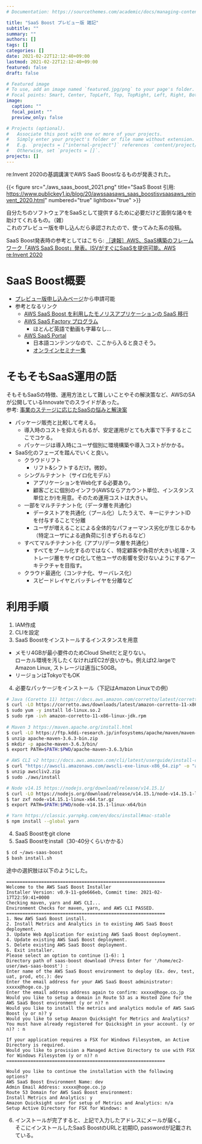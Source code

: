 ```yaml
---
# Documentation: https://sourcethemes.com/academic/docs/managing-content/

title: "SaaS Boost プレビュー版 雑記"
subtitle: ""
summary: ""
authors: []
tags: []
categories: []
date: 2021-02-22T12:12:40+09:00
lastmod: 2021-02-22T12:12:40+09:00
featured: false
draft: false

# Featured image
# To use, add an image named `featured.jpg/png` to your page's folder.
# Focal points: Smart, Center, TopLeft, Top, TopRight, Left, Right, BottomLeft, Bottom, BottomRight.
image:
  caption: ""
  focal_point: ""
  preview_only: false

# Projects (optional).
#   Associate this post with one or more of your projects.
#   Simply enter your project's folder or file name without extension.
#   E.g. `projects = ["internal-project"]` references `content/project/deep-learning/index.md`.
#   Otherwise, set `projects = []`.
projects: []
---
```


re:Invent 2020の基調講演でAWS SaaS Boostなるものが発表された。

{{< figure src="./aws_saas_boost_2021.png" title="SaaS Boost 引用: https://www.publickey1.jp/blog/20/awssaasaws_saas_boostisvsaasaws_reinvent_2020.html" numbered="true" lightbox="true" >}}

自分たちのソフトウェアをSaaSとして提供するために必要だけど面倒な諸々を助けてくれるもの。（雑）  
これのプレビュー版を申し込んだら承認されたので、使ってみた系の投稿。

SaaS Boost発表時の参考としてはこちら: [［速報］AWS、SaaS構築のフレームワーク「AWS SaaS Boost」発表。ISVがすぐにSaaSを提供可能。AWS re:Invent 2020](https://www.publickey1.jp/blog/20/awssaasaws_saas_boostisvsaasaws_reinvent_2020.html)


# SaaS Boost概要

* [プレビュー版申し込みページ](https://aws.amazon.com/jp/partners/saas-boost/)から申請可能
* 参考となるリンク
  - [AWS SaaS Boost を利用したモノリスアプリケーションの SaaS 移行](https://aws.amazon.com/jp/blogs/news/transforming-your-monolith-to-saas-with-aws-saas-boost/)
  - [AWS SaaS Factory プログラム](https://aws.amazon.com/jp/partners/saas-factory/)
    - ほとんど英語で動画も字幕なし...
  - [AWS SaaS Portal](https://aws.amazon.com/jp/partners/isv-saas-portal/)
    - 日本語コンテンツなので、ここから入ると良さそう。
    - [オンラインセミナー集](https://pages.awscloud.com/event_JAPAN_saas-dojo_ondemand-Confirmation-Page.html)


# そもそもSaaS運用の話

そもそもSaaSの特徴、運用方法として難しいことやその解決策など、AWSのSAが公開しているInnovateでのスライドがあった。  
参考: [事業のステージに応じたSaaSの悩みと解決案](https://d1.awsstatic.com/events/jp/2020/innovate/pdf/S-23_AWSInnovate_Online_Conference_2020_Spring_SaaS.pdf)

* パッケージ販売と比較して考える。
  - 導入時のコストを抑えられるが、安定運用がとても大事で下手するとここでコケる。
  - パッケージは導入時にユーザ個別に環境構築や導入コストがかかる。
* SaaS化のフェーズを踏んでいくと良い。
  - クラウドリフト
    - リフト&シフトするだけ。微妙。
  - シングルテナント（サイロ化モデル）
    - アプリケーションをWeb化する必要あり。
    - 顧客ごとに個別のインフラ(AWSならアカウント単位、インスタンス単位とか)を用意。そのため運用コストは大きい。
  - 一部をマルチテナント化（データ層を共通化）
    - データストアを共通化（プール化）したうえで、キーにテナントIDを付与することで分離
    - ユーザが増えることによる全体的なパフォーマンス劣化が生じるかも（特定ユーザによる過負荷に引きずられるなど）
  - すべてマルチテナント化（アプリ/データ層を共通化）
    - すべてをプール化するのではなく、特定顧客や負荷が大きい処理・ストレージ層をサイロ化して他ユーザの影響を受けないようにするアーキテクチャを目指す。
  - クラウド最適化（コンテナ化、サーバレス化）
    - スピードレイヤとバッチレイヤを分離など



# 利用手順

1. IAM作成
2. CLIを設定
3. SaaS Boostをインストールするインスタンスを用意
  - メモリ4GBが最小要件のためCloud Shellだと足りない。  
    ローカル環境を汚したくなければEC2が良いかも。例えばt2.largeでAmazon Linux, ストレージは適当に50GB。
  - リージョンはTokyoでもOK
4. 必要なパッケージをインストール（下記はAmazon Linuxでの例）
```sh
# Java (Coretto 11) https://docs.aws.amazon.com/corretto/latest/corretto-11-ug/downloads-list.html
$ curl -LO https://corretto.aws/downloads/latest/amazon-corretto-11-x86-linux-jdk.rpm
$ sudo yum -y install ld-linux.so.2
$ sudo rpm -ivh amazon-corretto-11-x86-linux-jdk.rpm
  
# Maven 3 https://maven.apache.org/install.html
$ curl -LO https://ftp.kddi-research.jp/infosystems/apache/maven/maven-3/3.6.3/binaries/apache-maven-3.6.3-bin.zip
$ unzip apache-maven-3.6.3-bin.zip
$ mkdir -p apache-maven-3.6.3/bin/
$ export PATH=$PATH:$PWD/apache-maven-3.6.3/bin

# AWS CLI v2 https://docs.aws.amazon.com/cli/latest/userguide/install-cliv2-linux.html
$ curl "https://awscli.amazonaws.com/awscli-exe-linux-x86_64.zip" -o "awscliv2.zip"
$ unzip awscliv2.zip
$ sudo ./aws/install

# Node v14.15 https://nodejs.org/download/release/v14.15.1/
$ curl -LO https://nodejs.org/download/release/v14.15.1/node-v14.15.1-linux-x64.tar.gz
$ tar zxf node-v14.15.1-linux-x64.tar.gz
$ export PATH=$PATH:$PWD/node-v14.15.1-linux-x64/bin

# Yarn https://classic.yarnpkg.com/en/docs/install#mac-stable
$ npm install --global yarn
```
4. SaaS Boostをgit clone
5. SaaS Boostをinstall（30-40分くらいかかる）
```sh
$ cd ~/aws-saas-boost
$ bash install.sh
```
途中の選択肢は以下のようにした。
```
===========================================================
Welcome to the AWS SaaS Boost Installer
Installer Version: v0.9-11-gde666eb, Commit time: 2021-02-17T22:59:41+0000
Checking maven, yarn and AWS CLI...
Environment Checks for maven, yarn, and AWS CLI PASSED.
===========================================================
1. New AWS SaaS Boost install.
2. Install Metrics and Analytics in to existing AWS SaaS Boost deployment.
3. Update Web Application for existing AWS SaaS Boost deployment.
4. Update existing AWS SaaS Boost deployment.
5. Delete existing AWS SaaS Boost deployment.
6. Exit installer.
Please select an option to continue (1-6): 1
Directory path of saas-boost download (Press Enter for '/home/ec2-user/aws-saas-boost') :
Enter name of the AWS SaaS Boost environment to deploy (Ex. dev, test, uat, prod, etc.): dev
Enter the email address for your AWS SaaS Boost administrator: xxxxx@hoge.co.jp
Enter the email address address again to confirm: xxxxx@hoge.co.jp
Would you like to setup a domain in Route 53 as a Hosted Zone for the AWS SaaS Boost environment (y or n)? n
Would you like to install the metrics and analytics module of AWS SaaS Boost (y or n)? y
Would you like to setup Amazon Quicksight for Metrics and Analytics? You must have already registered for Quicksight in your account. (y or n)? : n

If your application requires a FSX for Windows Filesystem, an Active Directory is required.
Would you like to provision a Managed Active Directory to use with FSX for Windows Filesystem (y or n)? n
===========================================================

Would you like to continue the installation with the following options?
AWS SaaS Boost Environment Name: dev
Admin Email Address: xxxxx@hoge.co.jp
Route 53 Domain for AWS SaaS Boost environment:
Install Metrics and Analytics: y
Amazon Quicksight user for setup of Metrics and Analytics: n/a
Setup Active Directory for FSX for Windows: n
```
6. インストールが完了すると、上記で入力したアドレスにメールが届く。  
  そこにインストールしたSaaS BoostのURLと初期ID, passwordが記載されている。



